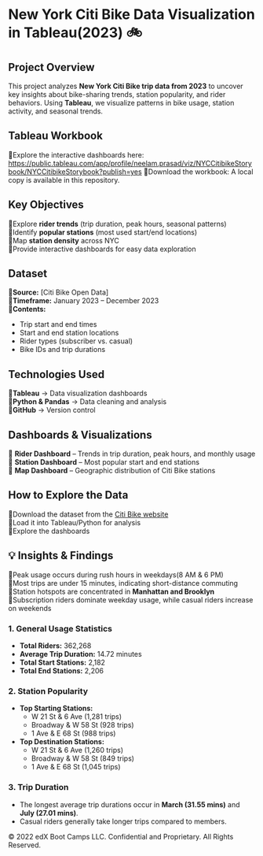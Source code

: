 # **New York Citi Bike Data Visualization in Tableau(2023) 🚲**  

## **Project Overview**  
This project analyzes **New York Citi Bike trip data from 2023** to uncover key insights about bike-sharing trends, station popularity, and rider behaviors. Using **Tableau**, we visualize patterns in bike usage, station activity, and seasonal trends.  

## **Tableau Workbook** 
🔹Explore the interactive dashboards here: https://public.tableau.com/app/profile/neelam.prasad/viz/NYCCitibikeStorybook/NYCCitibikeStorybook?publish=yes
🔹Download the workbook: A local copy is available in this repository.

## **Key Objectives**  
🔹Explore **rider trends** (trip duration, peak hours, seasonal patterns)  
🔹Identify **popular stations** (most used start/end locations)  
🔹Map **station density** across NYC  
🔹Provide interactive dashboards for easy data exploration  

## **Dataset**  
🔹**Source:** [Citi Bike Open Data]  
🔹**Timeframe:** January 2023 – December 2023  
🔹**Contents:**  
  - Trip start and end times  
  - Start and end station locations  
  - Rider types (subscriber vs. casual)  
  - Bike IDs and trip durations  

## **Technologies Used**  
🔹**Tableau** → Data visualization dashboards  
🔹**Python & Pandas** → Data cleaning and analysis   
🔹**GitHub** → Version control

## **Dashboards & Visualizations**  
🔹 **Rider Dashboard** – Trends in trip duration, peak hours, and monthly usage  
🔹 **Station Dashboard** – Most popular start and end stations  
🔹 **Map Dashboard** – Geographic distribution of Citi Bike stations  

## **How to Explore the Data**  
🔹Download the dataset from the [Citi Bike website](https://ride.citibikenyc.com/system-data)  
🔹Load it into Tableau/Python for analysis  
🔹Explore the dashboards 

## 💡 **Insights & Findings**  
🔹Peak usage occurs during rush hours in weekdays(8 AM & 6 PM)  
🔹Most trips are under 15 minutes, indicating short-distance commuting  
🔹Station hotspots are concentrated in **Manhattan and Brooklyn**  
🔹Subscription riders dominate weekday usage, while casual riders increase on weekends

### 1. General Usage Statistics
- **Total Riders:** 362,268
- **Average Trip Duration:** 14.72 minutes
- **Total Start Stations:** 2,182
- **Total End Stations:** 2,206

### 2. Station Popularity
- **Top Starting Stations:**
  - W 21 St & 6 Ave (1,281 trips)
  - Broadway & W 58 St (928 trips)
  - 1 Ave & E 68 St (988 trips)
- **Top Destination Stations:**
  - W 21 St & 6 Ave (1,260 trips)
  - Broadway & W 58 St (849 trips)
  - 1 Ave & E 68 St (1,045 trips)

### 3. Trip Duration
- The longest average trip durations occur in **March (31.55 mins)** and **July (27.01 mins)**.
- Casual riders generally take longer trips compared to members.  

© 2022 edX Boot Camps LLC. Confidential and Proprietary. All Rights Reserved.

